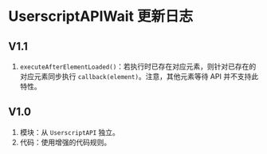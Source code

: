 # UserscriptAPIWait 更新日志

## V1.1

1. `executeAfterElementLoaded()`：若执行时已存在对应元素，则针对已存在的对应元素同步执行 `callback(element)`。注意，其他元素等待 API 并不支持此特性。

## V1.0

1. 模块：从 `UserscriptAPI` 独立。
2. 代码：使用增强的代码规则。
